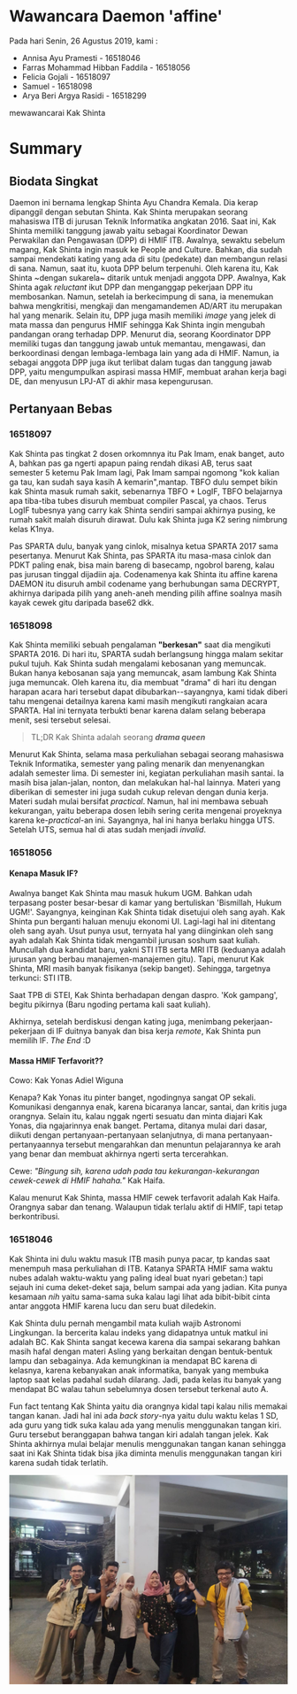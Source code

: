 # Wawancara Daemon 'affine'
Pada hari Senin, 26 Agustus 2019, kami :
- Annisa Ayu Pramesti - 16518046
- Farras Mohammad Hibban Faddila - 16518056
- Felicia Gojali - 16518097
- Samuel - 16518098
- Arya Beri Argya Rasidi - 16518299

mewawancarai Kak Shinta
# Summary
## Biodata Singkat
Daemon ini bernama lengkap Shinta Ayu Chandra Kemala. Dia kerap dipanggil dengan sebutan Shinta. Kak Shinta merupakan seorang mahasiswa ITB di jurusan Teknik Informatika angkatan 2016. Saat ini, Kak Shinta memiliki tanggung jawab yaitu sebagai Koordinator Dewan Perwakilan dan Pengawasan (DPP) di HMIF ITB. Awalnya, sewaktu sebelum magang, Kak Shinta ingin masuk ke People and Culture. Bahkan, dia sudah sampai mendekati kating yang ada di situ (pedekate) dan membangun relasi di sana. Namun, saat itu, kuota DPP belum terpenuhi. Oleh karena itu, Kak Shinta ~dengan sukarela~ ditarik untuk menjadi anggota DPP. Awalnya, Kak Shinta agak *reluctant* ikut DPP dan menganggap pekerjaan DPP itu membosankan. Namun, setelah ia berkecimpung di sana, ia menemukan bahwa mengkritisi, mengkaji dan mengamandemen AD/ART itu merupakan hal yang menarik. Selain itu, DPP juga masih memiliki *image* yang jelek di mata massa dan pengurus HMIF sehingga Kak Shinta ingin mengubah pandangan orang terhadap DPP. Menurut dia, seorang Koordinator DPP memiliki tugas dan tanggung jawab untuk memantau, mengawasi, dan berkoordinasi dengan lembaga-lembaga lain yang ada di HMIF. Namun, ia sebagai anggota DPP juga ikut terlibat dalam tugas dan tanggung jawab DPP, yaitu mengumpulkan aspirasi massa HMIF, membuat arahan kerja bagi DE, dan menyusun LPJ-AT di akhir masa kepengurusan.

## Pertanyaan Bebas
### 16518097
Kak Shinta pas tingkat 2 dosen orkomnnya itu Pak Imam, enak banget, auto A, bahkan pas ga ngerti apapun paing rendah dikasi AB, terus saat semester 5 ketemu Pak Imam lagi, Pak Imam sampai ngomong "kok kalian ga tau, kan sudah saya kasih A kemarin",mantap. TBFO dulu sempet bikin kak Shinta masuk rumah sakit, sebenarnya TBFO + LogIF, TBFO belajarnya apa tiba-tiba tubes disuruh membuat compiler Pascal, ya chaos. Terus LogIF tubesnya yang carry kak Shinta sendiri sampai akhirnya pusing, ke rumah sakit malah disuruh dirawat. Dulu kak Shinta juga K2 sering nimbrung kelas K1nya.

Pas SPARTA dulu, banyak yang cinlok, misalnya ketua SPARTA 2017 sama pesertanya. Menurut Kak Shinta, pas SPARTA itu masa-masa cinlok dan PDKT paling enak, bisa main bareng di basecamp, ngobrol bareng, kalau pas jurusan tinggal dijadiin aja. Codenamenya kak Shinta itu affine karena DAEMON itu disuruh ambil codename yang berhubungan sama DECRYPT, akhirnya daripada pilih yang aneh-aneh mending pilih affine soalnya masih kayak cewek gitu daripada base62 dkk.

### 16518098
Kak Shinta memiliki sebuah pengalaman **"berkesan"** saat dia mengikuti SPARTA 2016. Di hari itu, SPARTA sudah berlangsung hingga malam sekitar pukul tujuh. Kak Shinta sudah mengalami kebosanan yang memuncak. Bukan hanya kebosanan saja yang memuncak, asam lambung Kak Shinta juga memuncak. Oleh karena itu, dia membuat "drama" di hari itu dengan harapan acara hari tersebut dapat dibubarkan--sayangnya, kami tidak diberi tahu mengenai detailnya karena kami masih mengikuti rangkaian acara SPARTA. Hal ini ternyata terbukti benar karena dalam selang beberapa menit, sesi tersebut selesai.
> TL;DR Kak Shinta adalah seorang ***drama queen***

Menurut Kak Shinta, selama masa perkuliahan sebagai seorang mahasiswa Teknik Informatika, semester yang paling menarik dan menyenangkan adalah semester lima. Di semester ini, kegiatan perkuliahan masih santai. Ia masih bisa jalan-jalan, nonton, dan melakukan hal-hal lainnya. Materi yang diberikan di semester ini juga sudah cukup relevan dengan dunia kerja. Materi sudah mulai bersifat *practical*. Namun, hal ini membawa sebuah kekurangan, yaitu beberapa dosen lebih sering cerita mengenai proyeknya karena ke-*practical*-an ini. Sayangnya, hal ini hanya berlaku hingga UTS. Setelah UTS, semua hal di atas sudah menjadi *invalid*.

### 16518056
#### Kenapa Masuk IF?
Awalnya banget Kak Shinta mau masuk hukum UGM. Bahkan udah terpasang poster besar-besar di kamar yang bertuliskan 'Bismillah, Hukum UGM!'. Sayangnya, keinginan Kak Shinta tidak disetujui oleh sang ayah. Kak Shinta pun berganti haluan menuju ekonomi UI. Lagi-lagi hal ini ditentang oleh sang ayah. Usut punya usut, ternyata hal yang diinginkan oleh sang ayah adalah Kak Shinta tidak mengambil jurusan soshum saat kuliah. Muncullah dua kandidat baru, yakni STI ITB serta MRI ITB (keduanya adalah jurusan yang berbau manajemen-manajemen gitu). Tapi, menurut Kak Shinta, MRI masih banyak fisikanya (sekip banget). Sehingga, targetnya terkunci: STI ITB.

Saat TPB di STEI, Kak Shinta berhadapan dengan daspro. 'Kok gampang', begitu pikirnya (Baru ngoding pertama kali saat kuliah). 

Akhirnya, setelah berdiskusi dengan kating juga, menimbang pekerjaan-pekerjaan di IF duitnya banyak dan bisa kerja *remote*, Kak Shinta pun memilih IF. *The End* :D

#### Massa HMIF Terfavorit??
Cowo: Kak Yonas Adiel Wiguna

Kenapa? Kak Yonas itu pinter banget, ngodingnya sangat OP sekali. Komunikasi dengannya enak, karena bicaranya lancar, santai, dan kritis juga orangnya. Selain itu, kalau nggak ngerti sesuatu dan minta diajari Kak Yonas, dia ngajarinnya enak banget. Pertama, ditanya mulai dari dasar, diikuti dengan pertanyaan-pertanyaan selanjutnya, di mana pertanyaan-pertanyaannya tersebut mengarahkan dan menuntun pelajarannya ke arah yang benar dan membuat akhirnya ngerti serta tercerahkan. 

Cewe: *"Bingung sih, karena udah pada tau kekurangan-kekurangan cewek-cewek di HMIF hahaha."* Kak Haifa.

Kalau menurut Kak Shinta, massa HMIF cewek terfavorit adalah Kak Haifa. Orangnya sabar dan tenang. Walaupun tidak terlalu aktif di HMIF, tapi tetap berkontribusi. 

### 16518046
Kak Shinta ini dulu waktu masuk ITB masih punya pacar, tp kandas saat menempuh masa perkuliahan di ITB. Katanya SPARTA HMIF sama waktu nubes adalah waktu-waktu yang paling ideal buat nyari gebetan:) tapi sejauh ini cuma deket-deket saja, belum sampai ada yang jadian. Kita punya kesamaan *nih* yaitu sama-sama suka kalau lagi lihat ada bibit-bibit cinta antar anggota HMIF karena lucu dan seru buat diledekin.

Kak Shinta dulu pernah mengambil mata kuliah wajib Astronomi Lingkungan. Ia bercerita kalau indeks yang didapatnya untuk matkul ini adalah BC. Kak Shinta sangat kecewa karena dia sampai sekarang bahkan masih hafal dengan materi Asling yang berkaitan dengan bentuk-bentuk lampu dan sebagainya. Ada kemungkinan ia mendapat BC karena di kelasnya, karena kebanyakan anak informatika, banyak yang membuka laptop saat kelas padahal sudah dilarang. Jadi, pada kelas itu banyak yang mendapat BC walau tahun sebelumnya dosen tersebut terkenal auto A.

Fun fact tentang Kak Shinta yaitu dia orangnya kidal tapi kalau nilis memakai tangan kanan. Jadi hal ini ada *back story*-nya yaitu dulu waktu kelas 1 SD, ada guru yang tidk suka kalau ada yang menulis menggunakan tangan kiri. Guru tersebut beranggapan bahwa tangan kiri adalah tangan jelek. Kak Shinta akhirnya mulai belajar menulis menggunakan tangan kanan sehingga saat ini Kak Shinta tidak bisa jika diminta menulis menggunakan tangan kiri karena sudah tidak terlatih.



![Foto bersama Kak Shinta](16518046-16518056-16518097-16518098-16518299.jpg "Foto bersama Kak Shinta")
